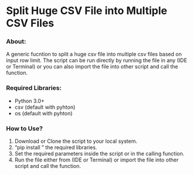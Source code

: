 # Split Huge CSV File into Multiple CSV Files

### About:
A generic fucntion to split a huge csv file into multiple csv files based on input row limit. The script can be run directly by running the file in any (IDE or Terminal) or you can also import the file into other script and call the function.

### Required Libraries:
* Python 3.0+
* csv (default with pyhton)
* os (default with pyhton)

### How to Use?
1. Download or Clone the script to your local system.
2. “pip install <lib name>” the required libraries.
3. Set the required parameters inside the script or in the calling function.
4. Run the file either from (IDE or Terminal) or import the file into other script and call the function.
